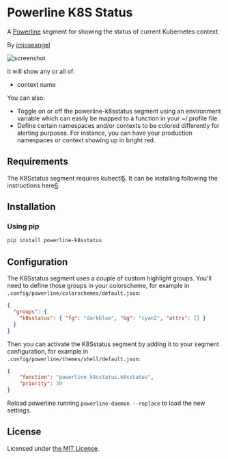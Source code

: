 # Powerline K8S Status

A [Powerline][1] segment for showing the status of current Kubernetes context.

By [imjoseangel][2]

![screenshot][4]

It will show any or all of:

* context name

You can also:

* Toggle on or off the powerline-k8sstatus segment using an environment variable which can easily be mapped to a function in your ~/.profile file.
* Define certain namespaces and/or contexts to be colored differently for alerting purposes. For instance, you can have your production namespaces or context showing up in bright red.

## Requirements

The K8Sstatus segment requires kubectl[5]. It can be installing following the instructions here[6].

## Installation

### Using pip

```txt
pip install powerline-k8sstatus
```

## Configuration

The K8Sstatus segment uses a couple of custom highlight groups. You'll need to define those groups in your colorscheme,
for example in `.config/powerline/colorschemes/default.json`:

```json
{
  "groups": {
    "k8sstatus": { "fg": "darkblue", "bg": "cyan2", "attrs": [] }
  }
}
```

Then you can activate the K8Sstatus segment by adding it to your segment configuration,
for example in `.config/powerline/themes/shell/default.json`:

```json
{
    "function": "powerline_k8sstatus.k8sstatus",
    "priority": 30
}
```

Reload powerline running `powerline-daemon --replace` to load the new settings.

## License

Licensed under [the MIT License][3].

[1]: https://powerline.readthedocs.org/en/master/
[2]: https://imjoseangel.github.io
[3]: https://github.com/imjoseangel/powerline-k8sstatus/blob/devel/LICENSE
[4]: https://github.com/imjoseangel/powerline-k8sstatus/blob/devel/screenshot.jpg
[5]: https://kubernetes.io/docs/reference/kubectl/overview/
[6]: https://kubernetes.io/docs/tasks/tools/install-kubectl/
